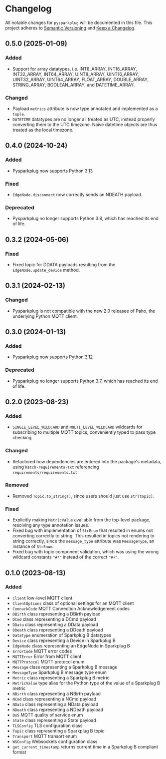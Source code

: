 # Changelog

All notable changes for `pysparkplug` will be documented in this file.
This project adheres to [Semantic Versioning](http://semver.org/) and [Keep a Changelog](http://keepachangelog.com/).

## 0.5.0 (2025-01-09)

### Added
- Support for array datatypes, i.e. INT8_ARRAY, INT16_ARRAY, INT32_ARRAY, INT64_ARRAY,
UINT8_ARRAY, UINT16_ARRAY, UINT32_ARRAY, UINT64_ARRAY, FLOAT_ARRAY, DOUBLE_ARRAY,
STRING_ARRAY, BOOLEAN_ARRAY, and DATETIME_ARRAY.

### Changed
- Payload `metrics` attribute is now type annotated and implemented as a `tuple`.
- `DATETIME` datatypes are no longer all treated as UTC, instead properly converting
them to the UTC timezone. Naive datetime objects are thus treated as the local
timezone.

## 0.4.0 (2024-10-24)

### Added
- Pysparkplug now supports Python 3.13

### Fixed
- `EdgeNode.disconnect` now correctly sends an NDEATH payload.

### Deprecated
- Pysparkplug no longer supports Python 3.8, which has reached its end of life.

## 0.3.2 (2024-05-06)

### Fixed
- Fixed topic for DDATA payloads resulting from the `EdgeNode.update_device` method.

## 0.3.1 (2024-02-13)

### Changed
- Pysparkplug is not compatible with the new 2.0 releasee of Paho, the underlying Python MQTT client.

## 0.3.0 (2024-01-13)

### Added
- Pysparkplug now supports Python 3.12

### Deprecated
- Pysparkplug no longer supports Python 3.7, which has reached its end of life.

## 0.2.0 (2023-08-23)

### Added
- `SINGLE_LEVEL_WILDCARD` and `MULTI_LEVEL_WILDCARD` wildcards for subscribing to multiple MQTT topics, conveniently typed to pass type checking

### Changed
- Refactored how dependencies are entered into the package's metadata, using `hatch-requirements-txt` referencing `requirements/requirements.txt`

### Removed
- Removed `Topic.to_string()`, since users should just use `str(topic)`.

### Fixed
- Explicitly making `MetricValue` available from the top-level package, resolving any type annotation issues.
- Fixed bug with implementation of `StrEnum` that resulted in enums not converting correctly to string. This resulted in topics not rendering to string correctly, since the `message_type` attribute was `MessageType`, an instance of `StrEnum`.
- Fixed bug with topic component validation, which was using the wrong wildcard constants `"#*"` instead of the correct `"#+"`.

## 0.1.0 (2023-08-13)

### Added
- `Client` low-level MQTT client
- `ClientOptions` class of optional settings for an MQTT client
- `ConnackCode` MQTT Connection Acknowledgement codes
- `DBirth` class representing a DBirth payload
- `DCmd` class representing a DCmd payload
- `DData` class representing a DData payload
- `DDeath` class representing a DDeath payload
- `DataType` enumeration of Sparkplug B datatypes
- `Device` class representing a Device in Sparkplug B
- `EdgeNode` class representing an EdgeNode in Sparkplug B
- `ErrorCode` MQTT error codes
- `MQTTError` Error from MQTT client
- `MQTTProtocol` MQTT protocol enum
- `Message` class representing a Sparkplug B message
- `MessageType` Sparkplug B message type enum
- `Metric` class representing a Sparkplug B metric
- `MetricValue` type alias for the Python type of the value of a Sparkplug B metric
- `NBirth` class representing a NBirth payload
- `NCmd` class representing a NCmd payload
- `NData` class representing a NData payload
- `NDeath` class representing a NDeath payload
- `QoS` MQTT quality of service enum
- `State` class representing a State payload
- `TLSConfig` TLS configuration class
- `Topic` class representing a Sparkplug B topic
- `Transport` MQTT transort enum
- `WSConfig` Websockets configuration class
- `get_current_timestamp` returns current time in a Sparkplug B compliant format

